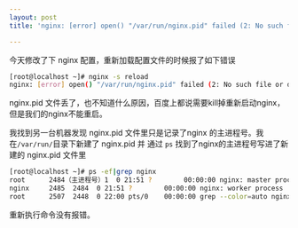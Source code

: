 ```yaml
---
layout: post
title: 'nginx: [error] open() "/var/run/nginx.pid" failed (2: No such file or directory)'

---
```



今天修改了下 nginx 配置，重新加载配置文件的时候报了如下错误
``` bash
[root@localhost ~]# nginx -s reload
nginx: [error] open() "/var/run/nginx.pid" failed (2: No such file or directory)
```
nginx.pid 文件丢了，也不知道什么原因，百度上都说需要kill掉重新启动nginx，但是我们的nginx不能重启。

我找到另一台机器发现 nginx.pid 文件里只是记录了nginx 的主进程号。我在`/var/run/`目录下新建了 nginx.pid 并
通过 `ps` 找到了nginx的主进程号写进了新建的 nginx.pid 文件里

``` bash
[root@localhost ~]# ps -ef|grep nginx
root      2484（主进程号）1  0 21:51 ?        00:00:00 nginx: master process nginx
nginx     2485  2484  0 21:51 ?        00:00:00 nginx: worker process
root      2507  2448  0 22:00 pts/0    00:00:00 grep --color=auto nginx

```
重新执行命令没有报错。
